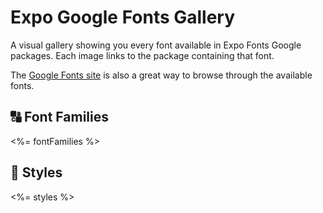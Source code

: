 <!--
This file is generated by @expo-google-fonts/generator
If you want to modify it, go to packages/generator/templates
-->

# Expo Google Fonts Gallery

A visual gallery showing you every font available in Expo Fonts Google packages. Each image links to the package containing that font.

The [Google Fonts site](https://fonts.google.com) is also a great way to browse through the available fonts.

## 🔠 Font Families

<%= fontFamilies %>

## 🔡 Styles

<%= styles %>
